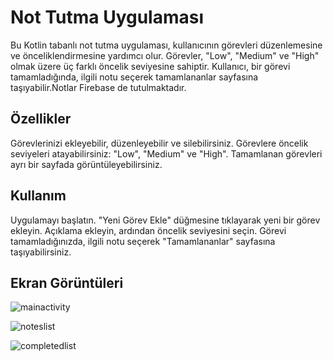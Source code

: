 # Not Tutma Uygulaması
Bu Kotlin tabanlı not tutma uygulaması, kullanıcının görevleri düzenlemesine ve önceliklendirmesine yardımcı olur. Görevler, "Low", "Medium" ve "High" olmak üzere üç farklı öncelik seviyesine sahiptir. Kullanıcı, bir görevi tamamladığında, ilgili notu seçerek tamamlananlar sayfasına taşıyabilir.Notlar Firebase de tutulmaktadır.

## Özellikler
Görevlerinizi ekleyebilir, düzenleyebilir ve silebilirsiniz.
Görevlere öncelik seviyeleri atayabilirsiniz: "Low", "Medium" ve "High".
Tamamlanan görevleri ayrı bir sayfada görüntüleyebilirsiniz.


## Kullanım
Uygulamayı başlatın.
"Yeni Görev Ekle" düğmesine tıklayarak yeni bir görev ekleyin.
Açıklama ekleyin, ardından öncelik seviyesini seçin.
Görevi tamamladığınızda, ilgili notu seçerek "Tamamlananlar" sayfasına taşıyabilirsiniz.

## Ekran Görüntüleri

![mainactivity](https://github.com/M-SYK/M_SYK-ToDoList/assets/92882254/e82be335-555a-46db-944d-8285325398df)

![noteslist](https://github.com/M-SYK/M_SYK-ToDoList/assets/92882254/b0309691-4257-4d8a-9785-028772f91dc3)

![completedlist](https://github.com/M-SYK/M_SYK-ToDoList/assets/92882254/07ceb24c-d71b-4fd5-afce-945d6f64678a)
